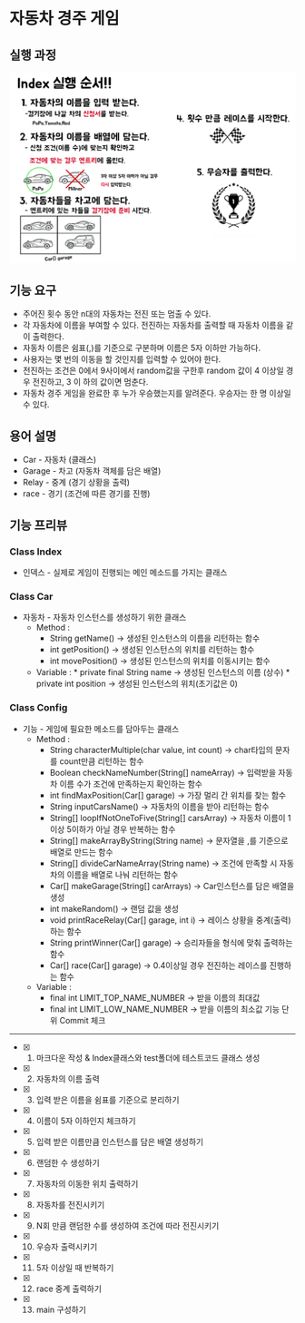 자동차 경주 게임
=================

실행 과정
----------------
![preview](./img/preview.png "프리뷰")

기능 요구
---------
* 주어진 횟수 동안 n대의 자동차는 전진 또는 멈출 수 있다.
* 각 자동차에 이름을 부여할 수 있다. 전진하는 자동차를 출력할 때 자동차 이름을 같이 출력한다.
* 자동차 이름은 쉼표(,)를 기준으로 구분하며 이름은 5자 이하만 가능하다.
* 사용자는 몇 번의 이동을 할 것인지를 입력할 수 있어야 한다.
* 전진하는 조건은 0에서 9사이에서 random값을 구한후 random 값이 4 이상일 경우 전진하고, 3 이
하의 값이면 멈춘다.
* 자동차 경주 게임을 완료한 후 누가 우승했는지를 알려준다. 우승자는 한 명 이상일 수 있다.

용어 설명
--------------
* Car - 자동차 (클래스)
* Garage - 차고 (자동차 객체를 담은 배열) 
* Relay - 중계 (경기 상황을 출력)
* race - 경기 (조건에 따른 경기를 진행) 

기능 프리뷰
-------------
### Class Index
* 인덱스 - 실제로 게임이 진행되는 메인 메소드를 가지는 클래스


### Class Car
* 자동차 - 자동차 인스턴스를 생성하기 위한 클래스
    * Method :
      * String getName() -> 생성된 인스턴스의 이름을 리턴하는 함수
      * int getPosition() -> 생성된 인스턴스의 위치를 리턴하는 함수
      * int movePosition() -> 생성된 인스턴스의 위치를 이동시키는 함수
    * Variable :
             * private final String name -> 생성된 인스턴스의 이름 (상수)
             * private int position -> 생성된 인스턴스의 위치(초기값은 0)


### Class Config
* 기능 - 게임에 필요한 메소드를 담아두는 클래스
    * Method :
      * String characterMultiple(char value, int count) -> char타입의 문자를 count만큼 리턴하는 함수
      * Boolean checkNameNumber(String[] nameArray) -> 입력받을 자동차 이름 수가 조건에 만족하는지 확인하는 함수
      * int findMaxPosition(Car[] garage) -> 가장 멀리 간 위치를 찾는 함수
      * String inputCarsName() -> 자동차의 이름을 받아 리턴하는 함수
      * String[] loopIfNotOneToFive(String[] carsArray) -> 자동차 이름이 1이상 5이하가 아닐 경우 반복하는 함수
      * String[] makeArrayByString(String name) -> 문자열을 ,를 기준으로 배열로 만드는 함수
      * String[] divideCarNameArray(String name) -> 조건에 만족할 시 자동차의 이름을 배열로 나눠 리턴하는 함수
      * Car[] makeGarage(String[] carArrays) -> Car인스턴스를 담은 배열을 생성
      * int makeRandom() -> 랜덤 값을 생성
      * void printRaceRelay(Car[] garage, int i) -> 레이스 상황을 중계(출력)하는 함수
      * String printWinner(Car[] garage) -> 승리자들을 형식에 맞춰 출력하는 함수
      * Car[] race(Car[] garage) -> 0.4이상일 경우 전진하는 레이스를 진행하는 함수
    * Variable :
       * final int LIMIT_TOP_NAME_NUMBER -> 받을 이름의 최대값
       * final int LIMIT_LOW_NAME_NUMBER -> 받을 이름의 최소값
기능 단위 Commit 체크
-----------------------
- [x] 1. 마크다운 작성 & Index클래스와 test폴더에 테스트코드 클래스 생성
- [x] 2. 자동차의 이름 출력
- [x] 3. 입력 받은 이름을 쉼표를 기준으로 분리하기
- [x] 4. 이름이 5자 이하인지 체크하기
- [x] 5. 입력 받은 이름만큼 인스턴스를 담은 배열 생성하기
- [x] 6. 랜덤한 수 생성하기
- [x] 7. 자동차의 이동한 위치 출력하기
- [x] 8. 자동차를 전진시키기
- [x] 9. N회 만큼 랜덤한 수를 생성하여 조건에 따라 전진시키기
- [x] 10. 우승자 출력시키기
- [x] 11. 5자 이상일 때 반복하기
- [x] 12. race 중계 출력하기
- [x] 13. main 구성하기
